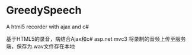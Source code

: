 GreedySpeech
============

A html5 recorder with  ajax and c#

基于HTML5的录音，病结合Ajax和c# asp.net mvc3 将录制的音频上传至服务端，保存为.wav文件存在本地
